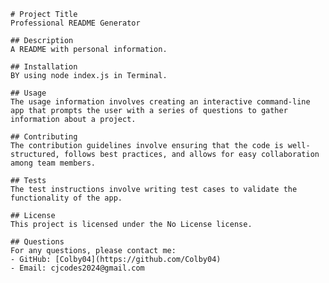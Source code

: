 
    # Project Title
    Professional README Generator
    
    ## Description
    A README with personal information.
    
    ## Installation
    BY using node index.js in Terminal.
    
    ## Usage
    The usage information involves creating an interactive command-line app that prompts the user with a series of questions to gather information about a project. 
    
    ## Contributing
    The contribution guidelines involve ensuring that the code is well-structured, follows best practices, and allows for easy collaboration among team members.
    
    ## Tests
    The test instructions involve writing test cases to validate the functionality of the app.
    
    ## License
    This project is licensed under the No License license.
    
    ## Questions
    For any questions, please contact me:
    - GitHub: [Colby04](https://github.com/Colby04)
    - Email: cjcodes2024@gmail.com
    